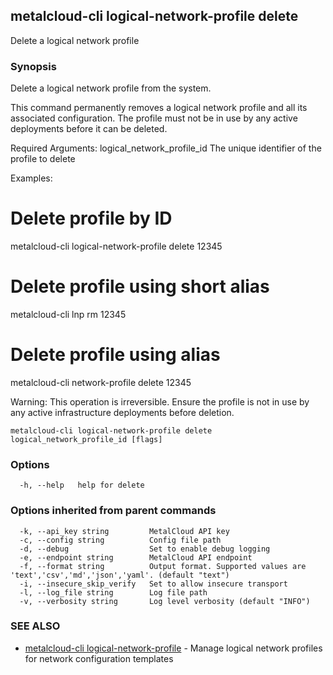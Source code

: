 ## metalcloud-cli logical-network-profile delete

Delete a logical network profile

### Synopsis

Delete a logical network profile from the system.

This command permanently removes a logical network profile and all its associated
configuration. The profile must not be in use by any active deployments before
it can be deleted.

Required Arguments:
  logical_network_profile_id    The unique identifier of the profile to delete

Examples:
  # Delete profile by ID
  metalcloud-cli logical-network-profile delete 12345

  # Delete profile using short alias
  metalcloud-cli lnp rm 12345

  # Delete profile using alias
  metalcloud-cli network-profile delete 12345

Warning: This operation is irreversible. Ensure the profile is not in use
by any active infrastructure deployments before deletion.

```
metalcloud-cli logical-network-profile delete logical_network_profile_id [flags]
```

### Options

```
  -h, --help   help for delete
```

### Options inherited from parent commands

```
  -k, --api_key string         MetalCloud API key
  -c, --config string          Config file path
  -d, --debug                  Set to enable debug logging
  -e, --endpoint string        MetalCloud API endpoint
  -f, --format string          Output format. Supported values are 'text','csv','md','json','yaml'. (default "text")
  -i, --insecure_skip_verify   Set to allow insecure transport
  -l, --log_file string        Log file path
  -v, --verbosity string       Log level verbosity (default "INFO")
```

### SEE ALSO

* [metalcloud-cli logical-network-profile](metalcloud-cli_logical-network-profile.md)	 - Manage logical network profiles for network configuration templates

